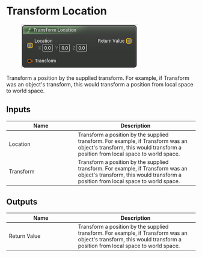 # Transform Location

<div align="left" data-full-width="false">

<figure><img src="transform_location.png" alt=""><figcaption></figcaption></figure>

</div>

Transform a position by the supplied transform.
For example, if Transform was an object's transform, this would transform a position from local space to world space.

## Inputs

<table>
<thead><tr><th width="170">Name</th><th>Description</th></tr></thead>
<tbody>
<tr><td>Location</td><td>Transform a position by the supplied transform.
For example, if Transform was an object's transform, this would transform a position from local space to world space.</td></tr>
<tr><td>Transform</td><td>Transform a position by the supplied transform.
For example, if Transform was an object's transform, this would transform a position from local space to world space.</td></tr>
</tbody>
</table>

## Outputs

<table>
<thead><tr><th width="170">Name</th><th>Description</th></tr></thead>
<tbody>
<tr><td>Return Value</td><td>Transform a position by the supplied transform.
For example, if Transform was an object's transform, this would transform a position from local space to world space.</td></tr>
</tbody>
</table>